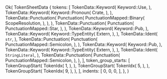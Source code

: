 Ok(
    TokenSheetData {
        tokens: [
            TokenData::Keyword(
                Keyword::Use,
            ),
            TokenData::Keyword(
                Keyword::Pronoun(
                    Crate,
                ),
            ),
            TokenData::Punctuation(
                Punctuation(
                    PunctuationMapped::Binary(
                        ScopeResolution,
                    ),
                ),
            ),
            TokenData::Punctuation(
                Punctuation(
                    PunctuationMapped::Star,
                ),
            ),
            TokenData::Keyword(
                Keyword::Pub,
            ),
            TokenData::Keyword(
                Keyword::TypeEntity(
                    Extern,
                ),
            ),
            TokenData::Ident(
                `str`,
            ),
            TokenData::Punctuation(
                Punctuation(
                    PunctuationMapped::Semicolon,
                ),
            ),
            TokenData::Keyword(
                Keyword::Pub,
            ),
            TokenData::Keyword(
                Keyword::TypeEntity(
                    Extern,
                ),
            ),
            TokenData::Ident(
                `StringLiteral`,
            ),
            TokenData::Punctuation(
                Punctuation(
                    PunctuationMapped::Semicolon,
                ),
            ),
        ],
        token_group_starts: [
            TokenGroupStart(
                TokenIdx(
                    1,
                ),
            ),
            TokenGroupStart(
                TokenIdx(
                    5,
                ),
            ),
            TokenGroupStart(
                TokenIdx(
                    9,
                ),
            ),
        ],
        indents: [
            0,
            0,
            0,
        ],
    },
)